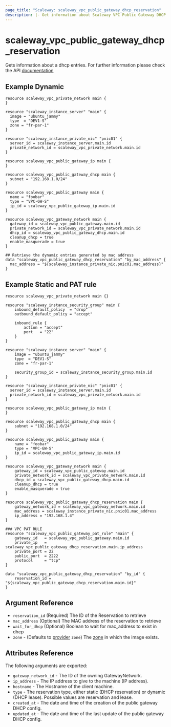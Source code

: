 ```yaml
---
page_title: "Scaleway: scaleway_vpc_public_gateway_dhcp_reservation"
description: |- Get information about Scaleway VPC Public Gateway DHCP Reservation.
---
```


# scaleway_vpc_public_gateway_dhcp_reservation

Gets information about a dhcp entries. For further information please check the
API [documentation](https://developers.scaleway.com/en/products/vpc-gw/api/v1/#dhcp-entries-e40fb6)

## Example Dynamic

```hcl
resource scaleway_vpc_private_network main {
}

resource "scaleway_instance_server" "main" {
  image = "ubuntu_jammy"
  type  = "DEV1-S"
  zone = "fr-par-1"
}

resource "scaleway_instance_private_nic" "pnic01" {
  server_id = scaleway_instance_server.main.id
  private_network_id = scaleway_vpc_private_network.main.id
}

resource scaleway_vpc_public_gateway_ip main {
}

resource scaleway_vpc_public_gateway_dhcp main {
  subnet = "192.168.1.0/24"
}

resource scaleway_vpc_public_gateway main {
  name = "foobar"
  type = "VPC-GW-S"
  ip_id = scaleway_vpc_public_gateway_ip.main.id
}

resource scaleway_vpc_gateway_network main {
  gateway_id = scaleway_vpc_public_gateway.main.id
  private_network_id = scaleway_vpc_private_network.main.id
  dhcp_id = scaleway_vpc_public_gateway_dhcp.main.id
  cleanup_dhcp = true
  enable_masquerade = true
}

## Retrieve the dynamic entries generated by mac address
data "scaleway_vpc_public_gateway_dhcp_reservation" "by_mac_address" {
  mac_address = "${scaleway_instance_private_nic.pnic01.mac_address}"
}
```

## Example Static and PAT rule

```hcl
resource scaleway_vpc_private_network main {}

resource "scaleway_instance_security_group" main {
    inbound_default_policy  = "drop"
    outbound_default_policy = "accept"
    
    inbound_rule {
        action = "accept"
        port   = "22"
    }
}

resource "scaleway_instance_server" "main" {
    image = "ubuntu_jammy"
    type  = "DEV1-S"
    zone = "fr-par-1"

    security_group_id = scaleway_instance_security_group.main.id
}

resource "scaleway_instance_private_nic" "pnic01" {
  server_id = scaleway_instance_server.main.id
  private_network_id = scaleway_vpc_private_network.main.id
}

resource scaleway_vpc_public_gateway_ip main {
}

resource scaleway_vpc_public_gateway_dhcp main {
    subnet = "192.168.1.0/24"
}

resource scaleway_vpc_public_gateway main {
    name = "foobar"
    type = "VPC-GW-S"
    ip_id = scaleway_vpc_public_gateway_ip.main.id
}

resource scaleway_vpc_gateway_network main {
    gateway_id = scaleway_vpc_public_gateway.main.id
    private_network_id = scaleway_vpc_private_network.main.id
    dhcp_id = scaleway_vpc_public_gateway_dhcp.main.id
    cleanup_dhcp = true
    enable_masquerade = true
}

resource scaleway_vpc_public_gateway_dhcp_reservation main {
    gateway_network_id = scaleway_vpc_gateway_network.main.id
    mac_address = scaleway_instance_private_nic.pnic01.mac_address
    ip_address = "192.168.1.4"
}

### VPC PAT RULE
resource "scaleway_vpc_public_gateway_pat_rule" "main" {
    gateway_id   = scaleway_vpc_public_gateway.main.id
    private_ip   = scaleway_vpc_public_gateway_dhcp_reservation.main.ip_address
    private_port = 22
    public_port  = 2222
    protocol     = "tcp"
}

data "scaleway_vpc_public_gateway_dhcp_reservation" "by_id" {
    reservation_id = "${scaleway_vpc_public_gateway_dhcp_reservation.main.id}"
}
```

## Argument Reference

- `reservation_id`  (Required) The ID of the Reservation to retrieve
- `mac_address`  (Optional) The MAC address of the reservation to retrieve
- `wait_for_dhcp` (Optional) Boolean to wait for mac_address to exist in dhcp
- `zone` - (Defaults to [provider](../index.md#zone) `zone`) The [zone](../guides/regions_and_zones.md#zones) in which
  the image exists.

## Attributes Reference

The following arguments are exported:

- `gateway_network_id` - The ID of the owning GatewayNetwork.
- `ip_address` - The IP address to give to the machine (IP address).
- `hostname` - The Hostname of the client machine.
- `type` - The reservation type, either static (DHCP reservation) or dynamic (DHCP lease). Possible values are reservation and lease.
- `created_at` - The date and time of the creation of the public gateway DHCP config.
- `updated_at` - The date and time of the last update of the public gateway DHCP config.
